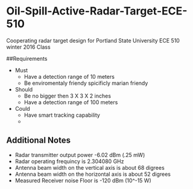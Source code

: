 # Oil-Spill-Active-Radar-Target-ECE-510
Cooperating radar target design for Portland State University ECE 510 winter 2016 Class

##Requirements
 * Must
   * Have a detection range of 10 meters
   * Be enviromentaly friendy spicificly marian friendy
 * Should
   * Be no bigger then 3 X 3 X 2 inches
   * Have a detection range of 100 meters 
 * Could<br>
   * Have smart tracking capability
   * 
## Additional Notes<br>
 * Radar transmitter output power -6.02 dBm (.25 mW)
 * Radar operating frequincy is 2.304080 GHz
 * Antenna beam width on the vertical axis is about 68 digrees
 * Antenna beam width on the horizontal axis is about 52 digrees
 * Measured Receiver noise Floor is -120 dBm (10^-15 W)
